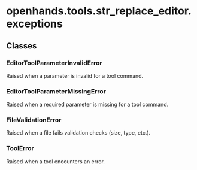 # openhands.tools.str_replace_editor.exceptions

## Classes

### EditorToolParameterInvalidError

Raised when a parameter is invalid for a tool command.

### EditorToolParameterMissingError

Raised when a required parameter is missing for a tool command.

### FileValidationError

Raised when a file fails validation checks (size, type, etc.).

### ToolError

Raised when a tool encounters an error.

